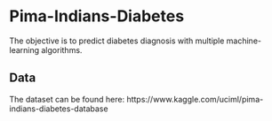 # Pima-Indians-Diabetes
<p> The objective is to predict diabetes diagnosis with multiple machine-learning algorithms. </p>

## Data
<p> The dataset can be found here:  https://www.kaggle.com/uciml/pima-indians-diabetes-database</p>
